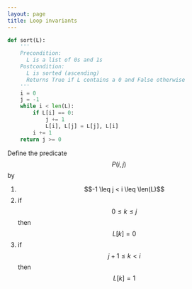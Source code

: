```yaml
---
layout: page
title: Loop invariants
---
```


```python
def sort(L):
    '''
    Precondition:
      L is a list of 0s and 1s
    Postcondition:
      L is sorted (ascending)
      Returns True if L contains a 0 and False otherwise
    ''' 
    i = 0
    j = -1
    while i < len(L):
        if L[i] == 0:
            j += 1
            L[i], L[j] = L[j], L[i]
        i += 1
    return j >= 0
```

Define the predicate $$P(i,j)$$ by

1. $$-1 \leq j < i \leq \len(L)$$
2. if $$0 \leq k \leq j$$ then $$L[k]=0$$
3. if $$j+1 \leq k < i$$ then $$L[k]=1$$